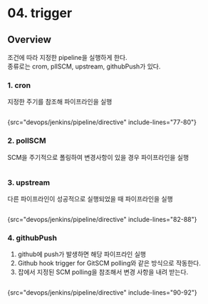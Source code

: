 # 04. trigger 

## Overview
조건에 따라 지정한 pipeline을 실행하게 한다.  
종류로는 crom, pllSCM, upstream, githubPush가 있다.


### 1. cron
지정한 주기를 참조해 파이프라인을 실행

```Groovy
```
{src="devops/jenkins/pipeline/directive" include-lines="77-80"}

### 2. pollSCM
SCM을 주기적으로 폴링하여 변경사항이 있을 경우 파이프라인을 실행

```Groovy
```

### 3. upstream
다른 파이프라인이 성공적으로 실행되었을 때 파이프라인을 실행

```Groovy
```
{src="devops/jenkins/pipeline/directive" include-lines="82-88"}

### 4. githubPush
1. github에 push가 발생하면 해당 파이프라인 실행
2. Github hook trigger for GitSCM polling와 같은 방식으로 작동한다.
3. 잡에서 지정된 SCM polling을 참조해서 변경 사항을 내려 받는다.

```Groovy
```
{src="devops/jenkins/pipeline/directive" include-lines="90-92"}